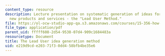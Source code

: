 ```yaml
---
content_type: resource
description: Lecture presentation on systematic generation of ideas for "breakthrough"
  new products and services - the "Lead User Method."
file: https://ol-ocw-studio-app-qa.s3.amazonaws.com/courses/15-356-how-to-develop-breakthrough-products-and-services-spring-2004/e219d9cde20371f30dd458bfb4be35e6_lec2_idea_gen.pdf
file_type: application/pdf
parent_uid: fffff608-2d54-9538-07d4-909c1684483a
resourcetype: Document
title: The Lead User idea generation method
uid: e219d9cd-e203-71f3-0dd4-58bfb4be35e6
---
```

